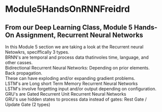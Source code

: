 # Module5HandsOnRNNFreidrd
## From our Deep Learning Class, Module 5 Hands-On Assignment, Recurrent Neural Networks <br>
In this Module 5 section we are taking a look at the Recurrent neural Netowkrs, speciffically 3 types. <br>
BRNN's are temporal and process data thatinvoles time, language, and other casses. <br>
Bidirectional Recurrent Neural Networks: Depending on prior elements. Back propagation. <br>
These can have exploding and/or expanding gradient problems. <br>
LSTM's are Long short Term Memory Recurrent Neural Networks <br>
LSTM's involve forgetting input and/or output depending on configuration. <br>
GRU's are Gated Recurrent Unit Recurrent Neural Networks <br>
GRU's use hidden states to process data instead of gates: Rest Gate / Update Gate (2 types)
